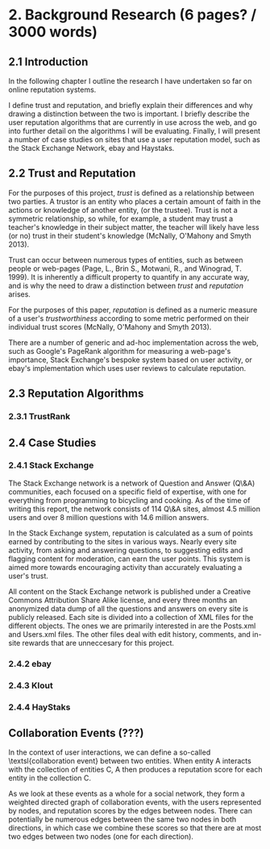 # 2. Background Research (6 pages? / 3000 words)

## 2.1 Introduction

In the following chapter I outline the research I have undertaken so far
on online reputation systems.

I define trust and reputation, and briefly explain their differences and
why drawing a distinction between the two is important. I briefly
describe the user reputation algorithms that are currently in use across
the web, and go into further detail on the algorithms I will be
evaluating. Finally, I will present a number of case studies on sites
that use a user reputation model, such as the Stack Exchange Network,
ebay and Haystaks.

## 2.2 Trust and Reputation

For the purposes of this project, *trust* is defined as a relationship
between two parties. A trustor is an entity who places a certain amount
of faith in the actions or knowledge of another entity, (or the
trustee). Trust is not a symmetric relationship, so while, for example,
a student may trust a teacher's knowledge in their subject matter, the
teacher will likely have less (or no) trust in their student's knowledge
(McNally, O'Mahony and Smyth 2013).

Trust can occur between numerous types of entities, such as between
people or web-pages (Page, L., Brin S., Motwani, R., and Winograd, T.
1999). It is inherently a difficult property to quantify in any accurate
way, and is why the need to draw a distinction between *trust* and
*reputation* arises.

For the purposes of this paper, *reputation* is defined as a numeric
measure of a user's *trustworthiness* according to some metric performed
on their individual trust scores (McNally, O'Mahony and Smyth 2013).

There are a number of generic and ad-hoc implementation across the web,
such as Google's PageRank algorithm for measuring a web-page's
importance, Stack Exchange's bespoke system based on user activity, or
ebay's implementation which uses user reviews to calculate reputation.

## 

## 2.3 Reputation Algorithms

### 2.3.1 TrustRank

## 2.4 Case Studies

### 2.4.1 Stack Exchange

The Stack Exchange network is a network of Question and Answer (Q\\&A)
communities, each focused on a specific field of expertise, with one for
everything from programming to bicycling and cooking. As of the time of
writing this report, the network consists of 114 Q\\&A sites, almost 4.5
million users and over 8 million questions with 14.6 million answers.

In the Stack Exchange system, reputation is calculated as a sum of
points earned by contributing to the sites in various ways. Nearly every
site activity, from asking and answering questions, to suggesting edits
and flagging content for moderation, can earn the user points. This
system is aimed more towards encouraging activity than accurately
evaluating a user's trust.

All content on the Stack Exchange network is published under a Creative
Commons Attribution Share Alike license, and every three months an
anonymized data dump of all the questions and answers on every site is
publicly released. Each site is divided into a collection of XML files
for the different objects. The ones we are primarily interested in are
the Posts.xml and Users.xml files. The other files deal with edit
history, comments, and in-site rewards that are unneccesary for this
project.

### 2.4.2 ebay

### 2.4.3 Klout

### 2.4.4 HayStaks

## Collaboration Events (???)

In the context of user interactions, we can define a so-called
\\textsl{collaboration event} between two entities. When entity A
interacts with the collection of entities C, A then produces a
reputation score for each entity in the collection C.

As we look at these events as a whole for a social network, they form a
weighted directed graph of collaboration events, with the users
represented by nodes, and reputation scores by the edges between nodes.
There can potentially be numerous edges between the same two nodes in
both directions, in which case we combine these scores so that there are
at most two edges between two nodes (one for each direction).
